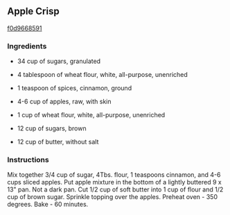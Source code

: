 ## Apple Crisp

[f0d9668591](http://www.food.com/recipe/apple-crisp-331330)

### Ingredients

 - 34 cup of sugars, granulated

 - 4 tablespoon of wheat flour, white, all-purpose, unenriched

 - 1 teaspoon of spices, cinnamon, ground

 - 4-6 cup of apples, raw, with skin

 - 1 cup of wheat flour, white, all-purpose, unenriched

 - 12 cup of sugars, brown

 - 12 cup of butter, without salt

### Instructions

Mix together 3/4 cup of sugar, 4Tbs. flour, 1 teaspoons cinnamon, and 4-6 cups sliced apples. Put apple mixture in the bottom of a lightly buttered 9 x 13" pan. Not a dark pan. Cut 1/2 cup of soft butter into 1 cup of flour and 1/2 cup of brown sugar. Sprinkle topping over the apples. Preheat oven - 350 degrees. Bake - 60 minutes.